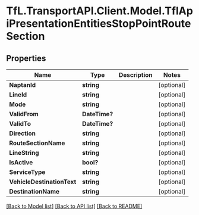 # TfL.TransportAPI.Client.Model.TflApiPresentationEntitiesStopPointRouteSection
## Properties

Name | Type | Description | Notes
------------ | ------------- | ------------- | -------------
**NaptanId** | **string** |  | [optional] 
**LineId** | **string** |  | [optional] 
**Mode** | **string** |  | [optional] 
**ValidFrom** | **DateTime?** |  | [optional] 
**ValidTo** | **DateTime?** |  | [optional] 
**Direction** | **string** |  | [optional] 
**RouteSectionName** | **string** |  | [optional] 
**LineString** | **string** |  | [optional] 
**IsActive** | **bool?** |  | [optional] 
**ServiceType** | **string** |  | [optional] 
**VehicleDestinationText** | **string** |  | [optional] 
**DestinationName** | **string** |  | [optional] 

[[Back to Model list]](../../TfL.TransportAPI.Client/docs/README.md#documentation-for-models) [[Back to API list]](../../TfL.TransportAPI.Client/docs/README.md#documentation-for-api-endpoints) [[Back to README]](../../TfL.TransportAPI.Client/docs/README.md)

